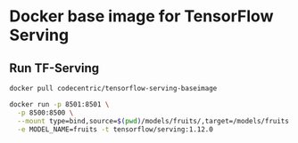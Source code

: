 # Docker base image for TensorFlow Serving

## Run TF-Serving
```bash
docker pull codecentric/tensorflow-serving-baseimage

docker run -p 8501:8501 \
  -p 8500:8500 \
  --mount type=bind,source=$(pwd)/models/fruits/,target=/models/fruits \
  -e MODEL_NAME=fruits -t tensorflow/serving:1.12.0
```
